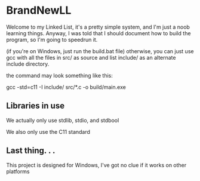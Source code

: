 # BrandNewLL
Welcome to my Linked List, it's a pretty simple system, and I'm just a noob learning things.
Anyway, I was told that I should document how to build the program, so I'm going to speedrun it.

(if you're on Windows, just run the build.bat file)
otherwise, you can just use gcc with all the files in src/ as source
and list include/ as an alternate include directory.

the command may look something like this:

gcc -std=c11 -I include/ src/*.c -o build/main.exe

## Libraries in use
We actually only use stdlib, stdio, and stdbool

We also only use the C11 standard

## Last thing. . .
This project is designed for Windows, I've got no clue if it works on other platforms
